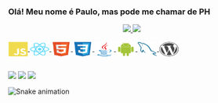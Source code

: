 ### Olá! Meu nome é Paulo, mas pode me chamar de PH 
<div align="center">
  <a href="https://github.com/Ph-lim4">
  <img height="160em" src="https://github-readme-stats.vercel.app/api?username=Ph-lim4&show_icons=true&theme=dark&include_all_commits=true&count_private=true"/>
  <img height="160em" src="https://github-readme-stats.vercel.app/api/top-langs/?username=Ph-lim4&layout=compact&langs_count=7&theme=dark"/>
</div>
<div style="display: inline_block"><br>
  <img align="center" alt="Ph-Js" height="30" width="40" src="https://raw.githubusercontent.com/devicons/devicon/master/icons/javascript/javascript-plain.svg">
  <img align="center" alt="Ph-React" height="30" width="40" src="https://raw.githubusercontent.com/devicons/devicon/master/icons/react/react-original.svg">
  <img align="center" alt="Ph-HTML" height="30" width="40" src="https://raw.githubusercontent.com/devicons/devicon/master/icons/html5/html5-original.svg">
  <img align="center" alt="Ph-CSS" height="30" width="40" src="https://raw.githubusercontent.com/devicons/devicon/master/icons/css3/css3-original.svg">
  <img align="center" alt="Ph-Java" height="30" width="40" src="https://raw.githubusercontent.com/devicons/devicon/master/icons/java/java-original.svg">
  <img align="center" alt="Rafa-Android" height="30" width="40" src="https://raw.githubusercontent.com/devicons/devicon/master/icons/android/android-original.svg">
  <img align="center" alt="Rafa-mysql" height="30" width="40" src="https://raw.githubusercontent.com/devicons/devicon/master/icons/mysql/mysql-plain.svg">
  <img align="center" alt="Rafa-wordpress" height="30" width="40" src="https://raw.githubusercontent.com/devicons/devicon/master/icons/wordpress/wordpress-plain.svg">
</div>
  
  ##
  <div>
  <a href="https://instagram.com/ph_lim4_" target="_blank"><img src="https://img.shields.io/badge/-Instagram-%23E4405F?style=for-the-badge&logo=instagram&logoColor=white" target="_blank"></a> 
  <a href = "mailto:limabjlapa@gmail.com"><img src="https://img.shields.io/badge/-Gmail-%23333?style=for-the-badge&logo=gmail&logoColor=white" target="_blank"></a>
  <a href="https://www.linkedin.com/in/paulo-henrique-lima-dos-santos-397b3922b/" target="_blank"><img src="https://img.shields.io/badge/-LinkedIn-%230077B5?style=for-the-badge&logo=linkedin&logoColor=white" target="_blank"></a> 
  </div>
  
  ![Snake animation](https://github.com/Ph-lim4/Ph-lim4/blob/output/github-contribution-grid-snake.svg) 
